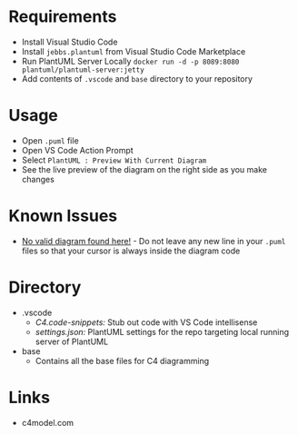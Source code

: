 # Requirements
- Install Visual Studio Code
- Install `jebbs.plantuml` from Visual Studio Code Marketplace
- Run PlantUML Server Locally `docker run -d -p 8089:8080 plantuml/plantuml-server:jetty`
- Add contents of `.vscode` and `base` directory to your repository

# Usage
- Open `.puml` file
- Open VS Code Action Prompt 
- Select `PlantUML : Preview With Current Diagram`
- See the live preview of the diagram on the right side as you make changes

# Known Issues
- [No valid diagram found here!](https://github.com/qjebbs/vscode-plantuml/issues/62) - Do not leave any new line in your `.puml` files so that your cursor is always inside the diagram code

# Directory
- .vscode
    - *C4.code-snippets:* Stub out code with VS Code intellisense
    - *settings.json:* PlantUML settings for the repo targeting local running server of PlantUML
- base
    - Contains all the base files for C4 diagramming

# Links
- c4model.com